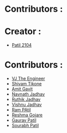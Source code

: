 # Contributors :
<!-- prettier-ignore-start -->

# Creator :
- [Patil 2104](https://github.com/Patil2104)

<!-- prettier-ignore-start -->
# Contributors :

- [VJ The Engineer](https://github.com/vjtheengineer)
- [Shivam Tikone](https://github.com/Shivam4402)
- [Amit Gavit](https://github.com/ADG31)
- [Navnath Jadhav](https://github.com/9nathdj)
- [Ruthik Jadhav](https://github.com/Ruthik130201)
- [Vishnu Jadhav](https://github.com/vj5501)
- [Ram PAtil](https://github.com/RamchandraPatil2506)
- [Reshma Gojare](https://github.com/ReshmaGojare1509)
- [Gaurav Patil](https://github.com/GauravPatil8778)
- [Sourabh Patil](https://github.com/Sourabh0407)
